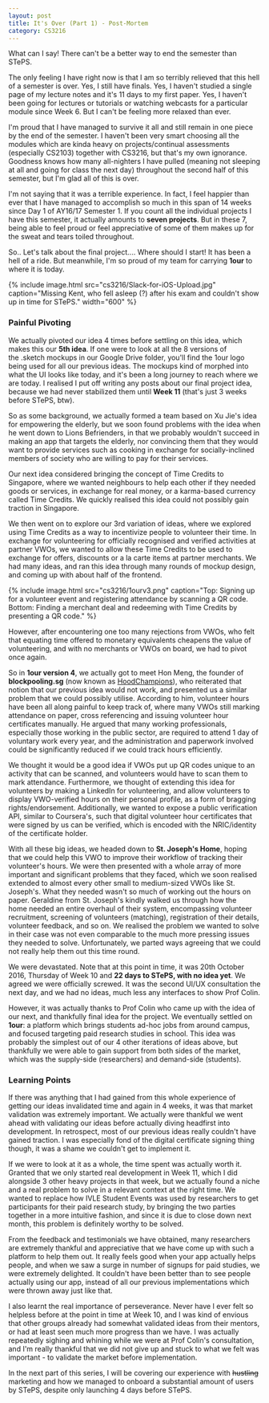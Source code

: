 ```yaml
---
layout: post
title: It's Over (Part 1) - Post-Mortem
category: CS3216
---
```


What can I say! There can't be a better way to end the semester than STePS. 

The only feeling I have right now is that I am so terribly relieved that this hell of a semester is over. Yes, I still have finals. Yes, I haven't studied a single page of my lecture notes and it's 11 days to my first paper. Yes, I haven't been going for lectures or tutorials or watching webcasts for a particular module since Week 6. But I can't be feeling more relaxed than ever. 

I'm proud that I have managed to survive it all and still remain in one piece by the end of the semester. I haven't been very smart choosing all the modules which are kinda heavy on projects/continual assessments (especially CS2103) together with CS3216, but that's my own ignorance. Goodness knows how many all-nighters I have pulled (meaning not sleeping at all and going for class the next day) throughout the second half of this semester, but I'm glad all of this is over. 

I'm not saying that it was a terrible experience. In fact, I feel happier than ever that I have managed to accomplish so much in this span of 14 weeks since Day 1 of AY16/17 Semester 1. If you count all the individual projects I have this semester, it actually amounts to **seven projects**. But in these 7, being able to feel proud or feel appreciative of some of them makes up for the sweat and tears toiled throughout. 

So.. Let's talk about the final project.... Where should I start! It has been a hell of a ride. But meanwhile, I'm so proud of my team for carrying **1our** to where it is today.

{% include image.html src="cs3216/Slack-for-iOS-Upload.jpg" caption="Missing Kent, who fell asleep (?) after his exam and couldn't show up in time for STePS." width="600" %}

### Painful Pivoting 

We actually pivoted our idea 4 times before settling on this idea, which makes this our **5th idea**. If one were to look at all the 8 versions of the .sketch mockups in our Google Drive folder, you'll find the 1our logo being used for all our previous ideas. The mockups kind of morphed into what the UI looks like today, and it's been a long journey to reach where we are today. I realised I put off writing any posts about our final project idea, because we had never stabilized them until **Week 11** (that's just 3 weeks before STePS, btw). 

So as some background, we actually formed a team based on Xu Jie's idea for empowering the elderly, but we soon found problems with the idea when he went down to Lions Befrienders, in that we probably wouldn't succeed in making an app that targets the elderly, nor convincing them that they would want to provide services such as cooking in exchange for socially-inclined members of society who are willing to pay for their services. 

Our next idea considered bringing the concept of Time Credits to Singapore, where we wanted neighbours to help each other if they needed goods or services, in exchange for real money, or a karma-based currency called Time Credits. We quickly realised this idea could not possibly gain traction in Singapore. 

We then went on to explore our 3rd variation of ideas, where we explored using Time Credits as a way to incentivize people to volunteer their time. In exchange for volunteering for officially recognised and verified activities at partner VWOs, we wanted to allow these Time Credits to be used to exchange for offers, discounts or a la carte items at partner merchants. We had many ideas, and ran this idea through many rounds of mockup design, and coming up with about half of the frontend.

{% include image.html src="cs3216/1ourv3.png" caption="Top: Signing up for a volunteer event and registering attendance by scanning a QR code.<br />Bottom: Finding a merchant deal and redeeming with Time Credits by presenting a QR code." %}

However, after encountering one too many rejections from VWOs, who felt that equating time offered to monetary equivalents cheapens the value of volunteering, and with no merchants or VWOs on board, we had to pivot once again. 

So in **1our version 4**, we actually got to meet Hon Meng, the founder of **blockpooling.sg** (now known as [HoodChampions](https://www.hoodchampions.sg/)), who reiterated that notion that our previous idea would not work, and presented us a similar problem that we could possibly utilise. According to him, volunteer hours have been all along painful to keep track of, where many VWOs still marking attendance on paper, cross referencing and issuing volunteer hour certificates manually. He argued that many working professionals, especially those working in the public sector, are required to attend 1 day of voluntary work every year, and the administration and paperwork involved could be significantly reduced if we could track hours efficiently. 

We thought it would be a good idea if VWOs put up QR codes unique to an activity that can be scanned, and volunteers would have to scan them to mark attendance. Furthermore, we thought of extending this idea for volunteers by making a LinkedIn for volunteering, and allow volunteers to display VWO-verified hours on their personal profile, as a form of bragging rights/endorsement. Additionally, we wanted to expose a public verification API, similar to Coursera's, such that digital volunteer hour certificates that were signed by us can be verified, which is encoded with the NRIC/identity of the certificate holder. 

With all these big ideas, we headed down to **St. Joseph's Home**, hoping that we could help this VWO to improve their workflow of tracking their volunteer's hours. We were then presented with a whole array of more important and significant problems that they faced, which we soon realised extended to almost every other small to medium-sized VWOs like St. Joseph's. What they needed wasn't so much of working out the hours on paper. Geraldine from St. Joseph's kindly walked us through how the home needed an entire overhaul of their system, encompassing volunteer recruitment, screening of volunteers (matching), registration of their details, volunteer feedback, and so on. We realised the problem we wanted to solve in their case was not even comparable to the much more pressing issues they needed to solve. Unfortunately, we parted ways agreeing that we could not really help them out this time round. 

We were devastated. Note that at this point in time, it was 20th October 2016, Thursday of Week 10 and **22 days to STePS, with no idea yet**. We agreed we were officially screwed. It was the second UI/UX consultation the next day, and we had no ideas, much less any interfaces to show Prof Colin. 

However, it was actually thanks to Prof Colin who came up with the idea of our next, and thankfully final idea for the project. We eventually settled on **1our**: a platform which brings students ad-hoc jobs from around campus, and focused targeting paid research studies in school. This idea was probably the simplest out of our 4 other iterations of ideas above, but thankfully we were able to gain support from both sides of the market, which was the supply-side (researchers) and demand-side (students). 

### Learning Points

If there was anything that I had gained from this whole experience of getting our ideas invalidated time and again in 4 weeks, it was that market validation was extremely important. We actually were thankful we went ahead with validating our ideas before actually diving headfirst into development. In retrospect, most of our previous ideas really couldn't have gained traction. I was especially fond of the digital certificate signing thing though, it was a shame we couldn't get to implement it. 

If we were to look at it as a whole, the time spent was actually worth it. Granted that we only started real development in Week 11, which I did alongside 3 other heavy projects in that week, but we actually found a niche and a real problem to solve in a relevant context at the right time. We wanted to replace how IVLE Student Events was used by researchers to get participants for their paid research study, by bringing the two parties together in a more intuitive fashion, and since it is due to close down next month, this problem is definitely worthy to be solved. 

From the feedback and testimonials we have obtained, many researchers are extremely thankful and appreciative that we have come up with such a platform to help them out. It really feels good when your app actually helps people, and when we saw a surge in number of signups for paid studies, we were extremely delighted. It couldn't have been better than to see people actually using our app, instead of all our previous implementations which were thrown away just like that. 

I also learnt the real importance of perseverance. Never have I ever felt so helpless before at the point in time at Week 10, and I was kind of envious that other groups already had somewhat validated ideas from their mentors, or had at least seen much more progress than we have. I was actually repeatedly sighing and whining while we were at Prof Colin's consultation, and I'm really thankful that we did not give up and stuck to what we felt was important - to validate the market before implementation. 

In the next part of this series, I will be covering our experience with ~~hustling~~ marketing and how we managed to onboard a substantial amount of users by STePS, despite only launching 4 days before STePS.
